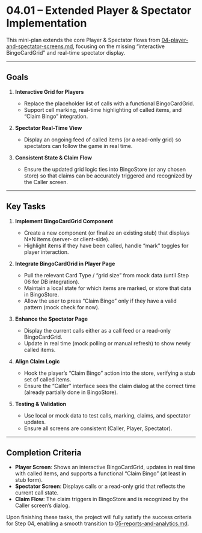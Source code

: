 # 04.01 – Extended Player & Spectator Implementation

This mini-plan extends the core Player & Spectator flows from [04-player-and-spectator-screens.md](./04-player-and-spectator-screens.md), focusing on the missing “interactive BingoCardGrid” and real-time spectator display.

---

## Goals

1. **Interactive Grid for Players**  
   - Replace the placeholder list of calls with a functional BingoCardGrid.  
   - Support cell marking, real-time highlighting of called items, and “Claim Bingo” integration.

2. **Spectator Real-Time View**  
   - Display an ongoing feed of called items (or a read-only grid) so spectators can follow the game in real time.

3. **Consistent State & Claim Flow**  
   - Ensure the updated grid logic ties into BingoStore (or any chosen store) so that claims can be accurately triggered and recognized by the Caller screen.

---

## Key Tasks

1. **Implement BingoCardGrid Component**  
   - Create a new component (or finalize an existing stub) that displays N×N items (server- or client-side).  
   - Highlight items if they have been called, handle “mark” toggles for player interaction.

2. **Integrate BingoCardGrid in Player Page**  
   - Pull the relevant Card Type / “grid size” from mock data (until Step 06 for DB integration).  
   - Maintain a local state for which items are marked, or store that data in BingoStore.  
   - Allow the user to press “Claim Bingo” only if they have a valid pattern (mock check for now).

3. **Enhance the Spectator Page**  
   - Display the current calls either as a call feed or a read-only BingoCardGrid.  
   - Update in real time (mock polling or manual refresh) to show newly called items.

4. **Align Claim Logic**  
   - Hook the player’s “Claim Bingo” action into the store, verifying a stub set of called items.  
   - Ensure the “Caller” interface sees the claim dialog at the correct time (already partially done in BingoStore).

5. **Testing & Validation**  
   - Use local or mock data to test calls, marking, claims, and spectator updates.  
   - Ensure all screens are consistent (Caller, Player, Spectator).

---

## Completion Criteria

- **Player Screen**: Shows an interactive BingoCardGrid, updates in real time with called items, and supports a functional “Claim Bingo” (at least in stub form).  
- **Spectator Screen**: Displays calls or a read-only grid that reflects the current call state.  
- **Claim Flow**: The claim triggers in BingoStore and is recognized by the Caller screen’s dialog.

Upon finishing these tasks, the project will fully satisfy the success criteria for Step 04, enabling a smooth transition to [05-reports-and-analytics.md](./05-reports-and-analytics.md).  
